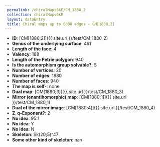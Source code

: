 ```yaml
--- 
 permalink: /chiralMaps6kE/CM_1880_2 
 collection: chiralMaps6kE
 layout: dataEntry
 title: Chiral maps up to 6000 edges - CM[1880;2]
---
```


- **ID**: [CM[1880;2]]({{ site.url }}/test/CM_1880_2)
- **Genus of the underlying surface**: 461
- **Length of the face**: 4
- **Valency**: 188
- **Length of the Petrie polygon**: 940
- **Is the automorphism group solvable?**: S
- **Number of vertices**: 20
- **Number of edges**: 1880
- **Number of faces**: 940
- **The map is self-**: none
- **Dual map**: [CM[1880;3]]({{ site.url }}/test/CM_1880_3)
- **Mirror (enantihomorphic) map**: [CM[1880;1]]({{ site.url }}/test/CM_1880_1)
- **Dual of the mirror image**: [CM[1880;4]]({{ site.url }}/test/CM_1880_4)
- **Z_q-Exponent?**: 2
- **No idea**:  95:1
- **No idea**: Y
- **No idea**: N
- **Skeleton**: Sk(20;5)^47
- **Some other kind of skeleton**: nan
